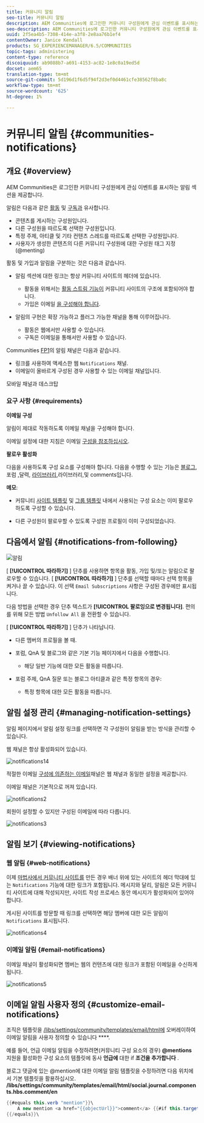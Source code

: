 ```yaml
---
title: 커뮤니티 알림
seo-title: 커뮤니티 알림
description: AEM Communities에 로그인한 커뮤니티 구성원에게 관심 이벤트를 표시하는 알림이 있습니다.
seo-description: AEM Communities에 로그인한 커뮤니티 구성원에게 관심 이벤트를 표시하는 알림이 있습니다.
uuid: 2f5ea4b5-7308-414e-a3f8-2e8aa76b1ef4
contentOwner: Janice Kendall
products: SG_EXPERIENCEMANAGER/6.5/COMMUNITIES
topic-tags: administering
content-type: reference
discoiquuid: ab9088b7-a691-4153-ac82-1e8c0a19ed5d
docset: aem65
translation-type: tm+mt
source-git-commit: 5d196d1f6d5f94f2d3ef0d4461cfe38562f8ba8c
workflow-type: tm+mt
source-wordcount: '625'
ht-degree: 1%

---
```



# 커뮤니티 알림 {#communities-notifications}

## 개요 {#overview}

AEM Communities은 로그인한 커뮤니티 구성원에게 관심 이벤트를 표시하는 알림 섹션을 제공합니다.

알림은 다음과 같은 [활동](/help/communities/essentials-activities.md) 및 [구독과](/help/communities/subscriptions.md) 유사합니다.

* 콘텐츠를 게시하는 구성원입니다.
* 다른 구성원을 따르도록 선택한 구성원입니다.
* 특정 주제, 아티클 및 기타 컨텐츠 스레드를 따르도록 선택한 구성원입니다.
* 사용자가 생성한 콘텐츠의 다른 커뮤니티 구성원에 대한 구성원 태그 지정(@menting)

활동 및 가입과 알림을 구분하는 것은 다음과 같습니다.

* 알림 섹션에 대한 링크는 항상 커뮤니티 사이트의 헤더에 있습니다.

   * 활동을 위해서는 [활동 스트림 기능이](/help/communities/functions.md#activity-stream-function) 커뮤니티 사이트의 구조에 포함되어야 합니다.
   * 가입은 이메일 [을 구성해야 합니다](/help/communities/email.md).

* 알림의 구현은 확장 가능하고 플러그 가능한 채널을 통해 이루어집니다.

   * 활동은 웹에서만 사용할 수 있습니다.
   * 구독은 이메일을 통해서만 사용할 수 있습니다.

Communities [FP1](/help/communities/deploy-communities.md#latestfeaturepack)의 알림 채널은 다음과 같습니다.

* 링크를 사용하여 액세스한 웹 `Notifications` 채널.
* 이메일이 올바르게 구성된 경우 사용할 수 있는 이메일 채널입니다.

모바일 채널과 데스크탑

### 요구 사항 {#requirements}

**이메일 구성**

알림이 제대로 작동하도록 이메일 채널을 구성해야 합니다.

이메일 설정에 대한 지침은 이메일 [구성을 참조하십시오](/help/communities/analytics.md).

**팔로우 활성화**

다음을 사용하도록 구성 요소를 구성해야 합니다. 다음을 수행할 수 있는 기능은 [블로그](/help/communities/blog-feature.md), 포럼 [,](/help/communities/forum.md)달력, [라이브러리](/help/communities/working-with-qna.md)[](/help/communities/calendar.md)[](/help/communities/file-library.md)[](/help/communities/comments.md),라이브러리,및 comments입니다.

**메모**:

* 커뮤니티 [사이트 템플릿](/help/communities/sites.md) 및 [그룹 템플릿](/help/communities/tools-groups.md) 내에서 사용되는 구성 요소는 이미 팔로우하도록 구성할 수 있습니다.

* 다른 구성원이 팔로우할 수 있도록 구성원 프로필이 이미 구성되었습니다.

## 다음에서 알림 {#notifications-from-following}

![알림](assets/notifications.png)

[ **[!UICONTROL 따라하기]** ] 단추를 사용하면 항목을 활동, 가입 및/또는 알림으로 팔로우할 수 있습니다. [ **[!UICONTROL 따라하기]** ] 단추를 선택할 때마다 선택 항목을 켜거나 끌 수 있습니다. 이 선택 `Email Subscriptions` 사항은 구성된 경우에만 표시됩니다.

다음 방법을 선택한 경우 단추 텍스트가 **[!UICONTROL 팔로잉으로 변경됩니다]**. 편의를 위해 모든 방법 `Unfollow All` 을 전환할 수 있습니다.

[ **[!UICONTROL 따라하기]** ] 단추가 나타납니다.

* 다른 멤버의 프로필을 볼 때.
* 포럼, QnA 및 블로그와 같은 기본 기능 페이지에서 다음을 수행합니다.

   * 해당 일반 기능에 대한 모든 활동을 따릅니다.

* 포럼 주제, QnA 질문 또는 블로그 아티클과 같은 특정 항목의 경우:

   * 특정 항목에 대한 모든 활동을 따릅니다.

## 알림 설정 관리 {#managing-notification-settings}

알림 페이지에서 알림 설정 링크를 선택하면 각 구성원이 알림을 받는 방식을 관리할 수 있습니다.

웹 채널은 항상 활성화되어 있습니다.

![notifications14](assets/notifications1.png)

적절한 이메일 [구성에 의존하는 이메일](/help/communities/email.md)채널은 웹 채널과 동일한 설정을 제공합니다.

이메일 채널은 기본적으로 꺼져 있습니다.

![notifications2](assets/notifications2.png)

회원이 설정할 수 있지만 구성된 이메일에 따라 다릅니다.

![notifications3](assets/notifications3.png)

## 알림 보기 {#viewing-notifications}

### 웹 알림 {#web-notifications}

이제 [마법사에서 커뮤니티 사이트를](/help/communities/sites-console.md) 만든 경우 배너 위에 있는 사이트의 헤더 막대에 있는 `Notifications` 기능에 대한 링크가 포함됩니다. 메시지와 달리, 알림은 모든 커뮤니티 사이트에 대해 작성되지만, 사이트 작성 프로세스 동안 메시지가 활성화되어 있어야 합니다.

게시된 사이트를 방문할 때 링크를 선택하면 해당 멤버에 대한 모든 알림이 `Notifications` 표시됩니다.

![notifications4](assets/notifications4.png)

### 이메일 알림 {#email-notifications}

이메일 채널이 활성화되면 멤버는 웹의 컨텐츠에 대한 링크가 포함된 이메일을 수신하게 됩니다.

![notifications5](assets/notifications5.png)

## 이메일 알림 사용자 정의 {#customize-email-notifications}

조직은 템플릿을 [/libs/settings/community/templates/email/html에](/help/communities/client-customize.md#overlays) 오버레이하여 이메일 알림을 사용자 정의할 수 있습니다 ****.

예를 들어, 언급 이메일 알림을 수정하려면(커뮤니티 구성 요소의 경우) **@mentions** 지원을 활성화한 구성 요소의 템플릿에 동사 **언급에** 대한 if **조건을 추가합니다** .

블로그 댓글에 있는 @mention에 대한 이메일 알림 템플릿을 수정하려면 다음 위치에서 기본 템플릿을 활용하십시오. **/libs/settings/community/templates/email/html/social.journal.components.hbs.comment/en**

```java
{{#equals this.verb "mention"}}\
    A new mention <a href="{{objectUrl}}">comment</a> {{#if this.target.properties.[jcr:title]}}to the article "{{{target.displayName}}}" {{/if}}was added by {{{user.name}}} on {{dateUtil this.published format="EEE, d MMM yyyy HH:mm:ss z"}}.\n \
{{/equals}}\
```

